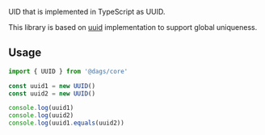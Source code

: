  UID that is implemented in TypeScript as UUID.

This library is based on [uuid](https://github.com/uuidjs/uuid) implementation to support global
uniqueness.

## Usage

```ts
import { UUID } from '@dags/core'

const uuid1 = new UUID()
const uuid2 = new UUID()

console.log(uuid1)
console.log(uuid2)
console.log(uuid1.equals(uuid2))
```

